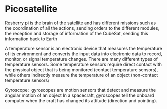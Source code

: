 # Picosatellite

Resberry pi is the brain of the satellite and has different missions such as the coordination
of all the actions, sending orders to the different modules, the reception and storage of
information of the CubeSat, sending this information back to Earth

A temperature sensor is an electronic device that measures the temperature of its
environment and converts the input data into electronic data to record, monitor, or signal
temperature changes. There are many different types of temperature sensors. Some
temperature sensors require direct contact with the physical object that is being monitored
(contact temperature sensors), while others indirectly measure the temperature of an object
(non-contact temperature sensors\

Gyroscope:
 gyroscopes are motion sensors that detect and measure the angular motion of an
object
In a spacecraft, gyroscopes tell the onboard computer when the craft has changed its
attitude (direction and pointing).
